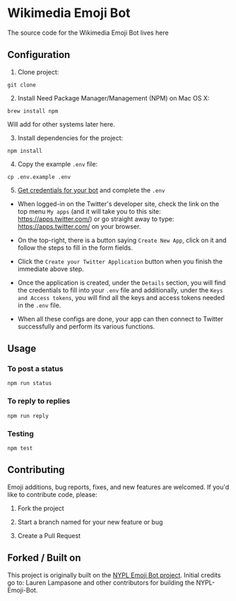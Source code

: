 # Wikimedia Emoji Bot

The source code for the Wikimedia Emoji Bot lives here

## Configuration

1. Clone project:
  ```shell
  git clone 
  ```

2. Install Need Package Manager/Management (NPM) on Mac OS X:
  ```shell
  brew install npm
  ```

  Will add for other systems later here.

3. Install dependencies for the project:

  ```shell
  npm install
  ```

4. Copy the example `.env` file:

  ```shell
  cp .env.example .env
  ```

5. [Get credentials for your bot](https://dev.twitter.com/) and complete the `.env`

* When logged-in on the Twitter's developer site, check the link on the top menu `My apps` (and it will take you to this site: https://apps.twitter.com/) or go straight away to type: https://apps.twitter.com/ on your browser.

* On the top-right, there is a button saying `Create New App`, click on it and follow the steps to fill in the form fields.

* Click the `Create your Twitter Application` button when you finish the immediate above step.

* Once the application is created, under the `Details` section, you will find the credentials to fill into your `.env` file and additionally, under the `Keys and Access tokens`, you will find all the keys and access tokens needed in the `.env` file.

* When all these configs are done, your app can then connect to Twitter successfully and perform its various functions.

## Usage

### To post a status

```shell
npm run status
```

### To reply to replies

```shell
npm run reply
```

### Testing

```shell
npm test
```

## Contributing

Emoji additions, bug reports, fixes, and new features are welcomed. If you'd like to contribute code, please:

1. Fork the project

2. Start a branch named for your new feature or bug

3. Create a Pull Request

## Forked / Built on

This project is originally built on the [NYPL Emoji Bot project](https://github.com/lolibrarian/NYPL-Emoji-Bot). Initial credits go to: Lauren Lampasone and other contributors for building the NYPL-Emoji-Bot.

